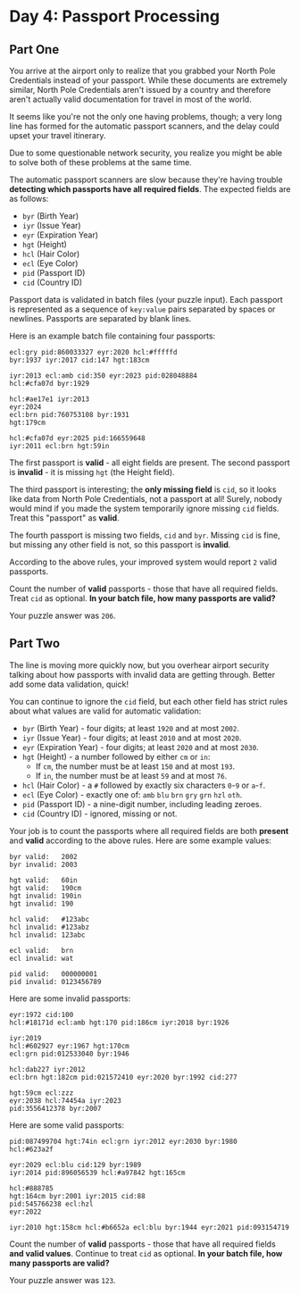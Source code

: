 # Day 4: Passport Processing

## Part One

You arrive at the airport only to realize that you grabbed your North
Pole Credentials instead of your passport. While these documents are
extremely similar, North Pole Credentials aren't issued by a country and
therefore aren't actually valid documentation for travel in most of the
world.

It seems like you're not the only one having problems, though; a very
long line has formed for the automatic passport scanners, and the delay
could upset your travel itinerary.

Due to some questionable network security, you realize you might be able
to solve both of these problems at the same time.

The automatic passport scanners are slow because they're having trouble
**detecting which passports have all required fields**. The expected
fields are as follows:

-   `byr` (Birth Year)
-   `iyr` (Issue Year)
-   `eyr` (Expiration Year)
-   `hgt` (Height)
-   `hcl` (Hair Color)
-   `ecl` (Eye Color)
-   `pid` (Passport ID)
-   `cid` (Country ID)

Passport data is validated in batch files (your puzzle input). Each
passport is represented as a sequence of `key:value` pairs separated by
spaces or newlines. Passports are separated by blank lines.

Here is an example batch file containing four passports:

    ecl:gry pid:860033327 eyr:2020 hcl:#fffffd
    byr:1937 iyr:2017 cid:147 hgt:183cm

    iyr:2013 ecl:amb cid:350 eyr:2023 pid:028048884
    hcl:#cfa07d byr:1929

    hcl:#ae17e1 iyr:2013
    eyr:2024
    ecl:brn pid:760753108 byr:1931
    hgt:179cm

    hcl:#cfa07d eyr:2025 pid:166559648
    iyr:2011 ecl:brn hgt:59in

The first passport is **valid** - all eight fields are present. The second
passport is **invalid** - it is missing `hgt` (the Height field).

The third passport is interesting; the **only missing field** is `cid`, so
it looks like data from North Pole Credentials, not a passport at all!
Surely, nobody would mind if you made the system temporarily ignore
missing `cid` fields. Treat this "passport" as **valid**.

The fourth passport is missing two fields, `cid` and `byr`. Missing
`cid` is fine, but missing any other field is not, so this passport is
**invalid**.

According to the above rules, your improved system would report `2`
valid passports.

Count the number of **valid** passports - those that have all required
fields. Treat `cid` as optional. **In your batch file, how many passports
are valid?**

Your puzzle answer was `206`.

## Part Two

The line is moving more quickly now, but you overhear airport security
talking about how passports with invalid data are getting through.
Better add some data validation, quick!

You can continue to ignore the `cid` field, but each other field has
strict rules about what values are valid for automatic validation:

-   `byr` (Birth Year) - four digits; at least `1920` and at most
    `2002`.
-   `iyr` (Issue Year) - four digits; at least `2010` and at most
    `2020`.
-   `eyr` (Expiration Year) - four digits; at least `2020` and at most
    `2030`.
-   `hgt` (Height) - a number followed by either `cm` or `in`:
    -   If `cm`, the number must be at least `150` and at most `193`.
    -   If `in`, the number must be at least `59` and at most `76`.
-   `hcl` (Hair Color) - a `#` followed by exactly six characters
    `0`-`9` or `a`-`f`.
-   `ecl` (Eye Color) - exactly one of: `amb` `blu` `brn` `gry` `grn`
    `hzl` `oth`.
-   `pid` (Passport ID) - a nine-digit number, including leading zeroes.
-   `cid` (Country ID) - ignored, missing or not.

Your job is to count the passports where all required fields are both
**present** and **valid** according to the above rules. Here are some
example values:

    byr valid:   2002
    byr invalid: 2003

    hgt valid:   60in
    hgt valid:   190cm
    hgt invalid: 190in
    hgt invalid: 190

    hcl valid:   #123abc
    hcl invalid: #123abz
    hcl invalid: 123abc

    ecl valid:   brn
    ecl invalid: wat

    pid valid:   000000001
    pid invalid: 0123456789

Here are some invalid passports:

    eyr:1972 cid:100
    hcl:#18171d ecl:amb hgt:170 pid:186cm iyr:2018 byr:1926

    iyr:2019
    hcl:#602927 eyr:1967 hgt:170cm
    ecl:grn pid:012533040 byr:1946

    hcl:dab227 iyr:2012
    ecl:brn hgt:182cm pid:021572410 eyr:2020 byr:1992 cid:277

    hgt:59cm ecl:zzz
    eyr:2038 hcl:74454a iyr:2023
    pid:3556412378 byr:2007

Here are some valid passports:

    pid:087499704 hgt:74in ecl:grn iyr:2012 eyr:2030 byr:1980
    hcl:#623a2f

    eyr:2029 ecl:blu cid:129 byr:1989
    iyr:2014 pid:896056539 hcl:#a97842 hgt:165cm

    hcl:#888785
    hgt:164cm byr:2001 iyr:2015 cid:88
    pid:545766238 ecl:hzl
    eyr:2022

    iyr:2010 hgt:158cm hcl:#b6652a ecl:blu byr:1944 eyr:2021 pid:093154719

Count the number of **valid** passports - those that have all required
fields **and valid values**. Continue to treat `cid` as optional. **In your
batch file, how many passports are valid?**

Your puzzle answer was `123`.
